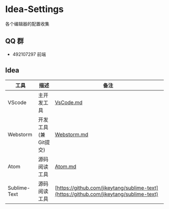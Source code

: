 # Idea-Settings
各个编辑器的配置收集

## QQ 群
*	492107297 前端

## Idea

工具 | 描述 | 备注
----|----|----
VScode | 主开发工具 | [VsCode.md](./VsCode.md)
Webstorm | 开发工具(兼Git提交) | [Webstorm.md](./Webstorm.md)
Atom | 源码阅读工具 | [Atom.md](./Atom.md)
Sublime-Text | 源码阅读工具 | [https://github.com/jikeytang/sublime-text](https://github.com/jikeytang/sublime-text)

